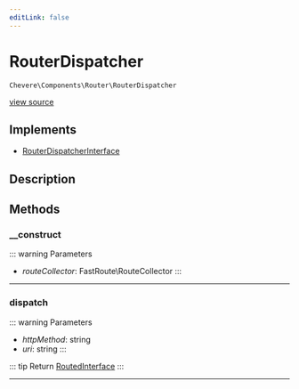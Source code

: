 ```yaml
---
editLink: false
---
```


# RouterDispatcher

`Chevere\Components\Router\RouterDispatcher`

[view source](https://github.com/chevere/chevere/blob/master/src/Chevere/Components/Router/RouterDispatcher.php)

## Implements

- [RouterDispatcherInterface](../../Interfaces/Router/RouterDispatcherInterface.md)

## Description



## Methods

### __construct

::: warning Parameters
- *routeCollector*: FastRoute\RouteCollector
:::

---

### dispatch

::: warning Parameters
- *httpMethod*: string
- *uri*: string
:::

::: tip Return
[RoutedInterface](../../Interfaces/Router/RoutedInterface.md)
:::

---
